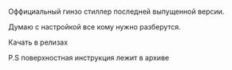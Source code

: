 Оффициальный гинзо стиллер последней выпущенной версии.

Думаю с настройкой все кому нужно разберутся.

Качать в релизах

P.S поверхностная инструкция лежит в архиве
